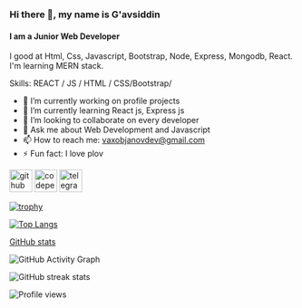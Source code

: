 ### Hi there 👋, my name is G'avsiddin
#### I am a Junior Web Developer
I good at Html, Css, Javascript, Bootstrap, Node, Express, Mongodb, React. I'm learning MERN stack.

Skills:  REACT / JS / HTML / CSS/Bootstrap/

- 🔭 I’m currently working on profile projects 
- 🌱 I’m currently learning React js, Express js 
- 👯 I’m looking to collaborate on every developer 
- 💬 Ask me about Web Development and Javascript 
- 📫 How to reach me: vaxobjanovdev@gmail.com 
- ⚡ Fun fact: I love plov 


[<img src='https://cdn.jsdelivr.net/npm/simple-icons@3.0.1/icons/github.svg' alt='github' height='40'>](https://github.com/VaxobjanovDev)  [<img src='https://cdn.jsdelivr.net/npm/simple-icons@3.0.1/icons/codepen.svg' alt='codepen' height='40'>](https://codepen.io/VaxobjanovDev)  [<img src='https://cdn.jsdelivr.net/npm/simple-icons@3.0.1/icons/telegram.svg' alt='telegram' height='40'>](https://t.me/VaxobjanovDev)  

[![trophy](https://github-profile-trophy.vercel.app/?username=VaxobjanovDev)](https://github.com/ryo-ma/github-profile-trophy)

[![Top Langs](https://github-readme-stats.vercel.app/api/top-langs/?username=VaxobjanovDev)](https://github.com/anuraghazra/github-readme-stats)

[GitHub stats](https://github-readme-stats.vercel.app/api?username=VaxobjanovDev&show_icons=true&count_private=true)  

![GitHub Activity Graph](https://activity-graph.herokuapp.com/graph?username=VaxobjanovDev)  

![GitHub streak stats](https://github-readme-streak-stats.herokuapp.com/?user=VaxobjanovDev)  

![Profile views](https://gpvc.arturio.dev/VaxobjanovDev)  
